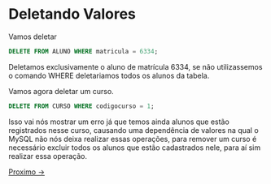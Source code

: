 # Deletando Valores

Vamos deletar 

```sql
DELETE FROM ALUNO WHERE matricula = 6334;
```
Deletamos exclusivamente o aluno de matrícula 6334, se não utilizassemos o comando WHERE deletariamos todos os alunos da tabela.

Vamos agora deletar um curso.

```sql
DELETE FROM CURSO WHERE codigocurso = 1;
```

Isso vai nós mostrar um erro já que temos ainda alunos que estão registrados nesse curso, causando uma dependência de valores na qual o MySQL não nós deixa realizar essas operações, para remover um curso é necessário excluir todos os alunos que estão cadastrados nele, para aí sim realizar essa operação.

<a href="./06-ConsideracoesFinais.md">Proximo -></a>